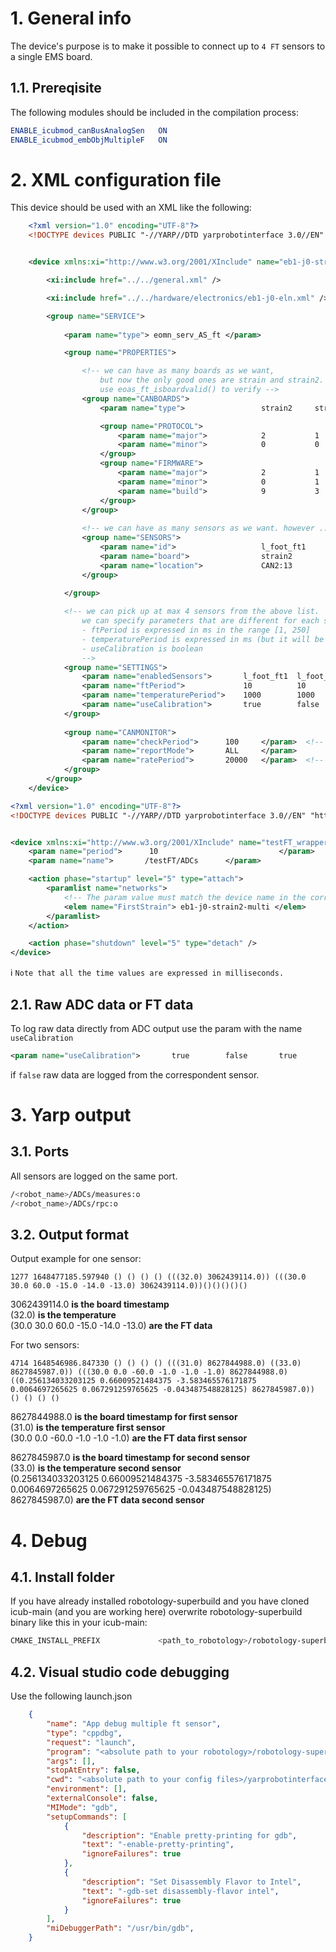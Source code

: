 # 1. General info
The device's purpose is to make it possible to connect up to `4 FT` sensors to a single EMS board.

## 1.1. Prereqisite
The following modules should be included in the compilation process:

```cmake
ENABLE_icubmod_canBusAnalogSen   ON
ENABLE_icubmod_embObjMultipleF   ON
```

# 2. XML configuration file

This device should be used with an XML like the following:

```xml
    <?xml version="1.0" encoding="UTF-8"?>
    <!DOCTYPE devices PUBLIC "-//YARP//DTD yarprobotinterface 3.0//EN" "http://www.yarp.it/DTD/yarprobotinterfaceV3.0.dtd">


    <device xmlns:xi="http://www.w3.org/2001/XInclude" name="eb1-j0-strain2-multi" type="embObjMultipleFTsensors">

        <xi:include href="../../general.xml" />

        <xi:include href="../../hardware/electronics/eb1-j0-eln.xml" />

        <group name="SERVICE">
            
            <param name="type"> eomn_serv_AS_ft </param>

            <group name="PROPERTIES">

                <!-- we can have as many boards as we want, 
                    but now the only good ones are strain and strain2. 
                    use eoas_ft_isboardvalid() to verify -->
                <group name="CANBOARDS">
                    <param name="type">                 strain2     strain      </param>

                    <group name="PROTOCOL">
                        <param name="major">            2           1           </param>    
                        <param name="minor">            0           0           </param>     
                    </group>                    
                    <group name="FIRMWARE">
                        <param name="major">            2           1           </param>    
                        <param name="minor">            0           1           </param> 
                        <param name="build">            9           3           </param>
                    </group>
                </group>
                
                <!-- we can have as many sensors as we want. however ... -->
                <group name="SENSORS">
                    <param name="id">                   l_foot_ft1      l_foot_ft2      l_foot_ft3  </param>
                    <param name="board">                strain2         strain2         strain      </param>
                    <param name="location">             CAN2:13         CAN1:12         CAN2:11     </param>
                </group>                
            
            </group>

            <!-- we can pick up at max 4 sensors from the above list. 
                we can specify parameters that are different for each sensor 
                - ftPeriod is expressed in ms in the range [1, 250]
                - temperaturePeriod is expressed in ms (but it will be used in seconds).
                - useCalibration is boolean
                -->
            <group name="SETTINGS">        
                <param name="enabledSensors">       l_foot_ft1  l_foot_ft2  l_foot_ft3      </param>
                <param name="ftPeriod">             10          10          10              </param> <!-- ms -->
                <param name="temperaturePeriod">    1000        1000        0               </param> <!-- ms -->
                <param name="useCalibration">       true        false       true            </param>           
            </group>       
        
            <group name="CANMONITOR">        
                <param name="checkPeriod">      100     </param>  <!-- ms -->
                <param name="reportMode">       ALL     </param>
                <param name="ratePeriod">       20000   </param>  <!-- ms -->
            </group>    
        </group>
    </device>
```

```xml
<?xml version="1.0" encoding="UTF-8"?>
<!DOCTYPE devices PUBLIC "-//YARP//DTD yarprobotinterface 3.0//EN" "http://www.yarp.it/DTD/yarprobotinterfaceV3.0.dtd">


<device xmlns:xi="http://www.w3.org/2001/XInclude" name="testFT_wrapper" type="multipleanalogsensorsserver">
    <param name="period">      10                           </param>
    <param name="name">       /testFT/ADCs      </param>

    <action phase="startup" level="5" type="attach">
        <paramlist name="networks">
            <!-- The param value must match the device name in the corresponding body_part-ebX-jA_B-strain.xml file -->
            <elem name="FirstStrain"> eb1-j0-strain2-multi </elem>
        </paramlist>
    </action>

    <action phase="shutdown" level="5" type="detach" />
</device>
```

ℹ️ `Note that all the time values are expressed in milliseconds.`

## 2.1. Raw ADC data or FT data
To log raw data directly from ADC output use the param with the name `useCalibration`

```xml
<param name="useCalibration">       true        false       true            </param>           
```

if `false` raw data are logged from the correspondent sensor.


# 3. Yarp output

## 3.1. Ports

All sensors are logged on the same port.  

```bash
/<robot_name>/ADCs/measures:o 
/<robot_name>/ADCs/rpc:o

```

## 3.2. Output format

Output example for one sensor:  
```
1277 1648477185.597940 () () () () (((32.0) 3062439114.0)) (((30.0 30.0 60.0 -15.0 -14.0 -13.0) 3062439114.0))()()()()()  
```

3062439114.0 **is the board timestamp**  
(32.0) **is the temperature**    
(30.0 30.0 60.0 -15.0 -14.0 -13.0) **are the FT data**  

For two sensors:
```
4714 1648546986.847330 () () () () (((31.0) 8627844988.0) ((33.0) 8627845987.0)) (((30.0 0.0 -60.0 -1.0 -1.0 -1.0) 8627844988.0) ((0.256134033203125 0.66009521484375 -3.583465576171875 0.0064697265625 0.067291259765625 -0.043487548828125) 8627845987.0)) () () () ()
```
8627844988.0 **is the board timestamp for first sensor**  
(31.0) **is the temperature first sensor**    
(30.0 0.0 -60.0 -1.0 -1.0 -1.0) **are the FT data first sensor**  

8627845987.0 **is the board timestamp for second sensor**  
(33.0) **is the temperature second sensor**    
(0.256134033203125 0.66009521484375 -3.583465576171875 0.0064697265625 0.067291259765625 -0.043487548828125) 8627845987.0) **are the FT data second sensor**  

# 4. Debug

## 4.1. Install folder
If you have already installed robotology-superbuild and you have cloned icub-main (and you are working here) overwrite robotology-superbuild binary like this in your icub-main:
```bash
CMAKE_INSTALL_PREFIX             <path_to_robotology>/robotology-superbuild/build/install
``` 

## 4.2. Visual studio code debugging
Use the following launch.json
```json
    {
        "name": "App debug multiple ft sensor",
        "type": "cppdbg",
        "request": "launch",
        "program": "<absolute path to your robotology>/robotology-superbuild/build/install/bin/yarprobotinterface",
        "args": [],
        "stopAtEntry": false,
        "cwd": "<absolute path to your config files>/yarprobotinterface-config-multiple",
        "environment": [],
        "externalConsole": false,
        "MIMode": "gdb",
        "setupCommands": [
            {
                "description": "Enable pretty-printing for gdb",
                "text": "-enable-pretty-printing",
                "ignoreFailures": true
            },
            {
                "description": "Set Disassembly Flavor to Intel",
                "text": "-gdb-set disassembly-flavor intel",
                "ignoreFailures": true
            }
        ],
        "miDebuggerPath": "/usr/bin/gdb",
    }
```